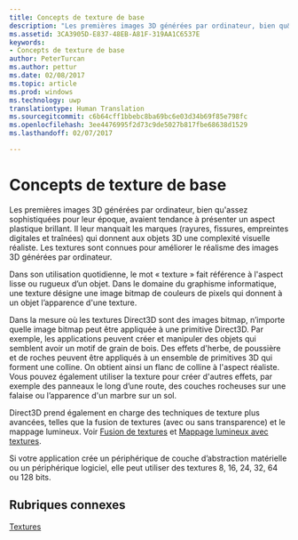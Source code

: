 ```yaml
---
title: Concepts de texture de base
description: "Les premières images 3D générées par ordinateur, bien qu&quot;assez sophistiquées pour leur époque, avaient tendance à présenter un aspect plastique brillant."
ms.assetid: 3CA3905D-E837-48EB-A81F-319AA1C6537E
keywords:
- Concepts de texture de base
author: PeterTurcan
ms.author: pettur
ms.date: 02/08/2017
ms.topic: article
ms.prod: windows
ms.technology: uwp
translationtype: Human Translation
ms.sourcegitcommit: c6b64cff1bbebc8ba69bc6e03d34b69f85e798fc
ms.openlocfilehash: 3ee4476995f2d73c9de5027b817fbe68638d1529
ms.lasthandoff: 02/07/2017

---
```


# <a name="basic-texturing-concepts"></a>Concepts de texture de base


Les premières images 3D générées par ordinateur, bien qu'assez sophistiquées pour leur époque, avaient tendance à présenter un aspect plastique brillant. Il leur manquait les marques (rayures, fissures, empreintes digitales et traînées) qui donnent aux objets 3D une complexité visuelle réaliste. Les textures sont connues pour améliorer le réalisme des images 3D générées par ordinateur.

Dans son utilisation quotidienne, le mot « texture » fait référence à l'aspect lisse ou rugueux d’un objet. Dans le domaine du graphisme informatique, une texture désigne une image bitmap de couleurs de pixels qui donnent à un objet l’apparence d'une texture.

Dans la mesure où les textures Direct3D sont des images bitmap, n’importe quelle image bitmap peut être appliquée à une primitive Direct3D. Par exemple, les applications peuvent créer et manipuler des objets qui semblent avoir un motif de grain de bois. Des effets d'herbe, de poussière et de roches peuvent être appliqués à un ensemble de primitives 3D qui forment une colline. On obtient ainsi un flanc de colline à l'aspect réaliste. Vous pouvez également utiliser la texture pour créer d'autres effets, par exemple des panneaux le long d’une route, des couches rocheuses sur une falaise ou l’apparence d'un marbre sur un sol.

Direct3D prend également en charge des techniques de texture plus avancées, telles que la fusion de textures (avec ou sans transparence) et le mappage lumineux. Voir [Fusion de textures](texture-blending.md) et [Mappage lumineux avec textures](light-mapping-with-textures.md).

Si votre application crée un périphérique de couche d’abstraction matérielle ou un périphérique logiciel, elle peut utiliser des textures 8, 16, 24, 32, 64 ou 128 bits.

## <a name="span-idrelated-topicsspanrelated-topics"></a><span id="related-topics"></span>Rubriques connexes


[Textures](textures.md)

 

 





